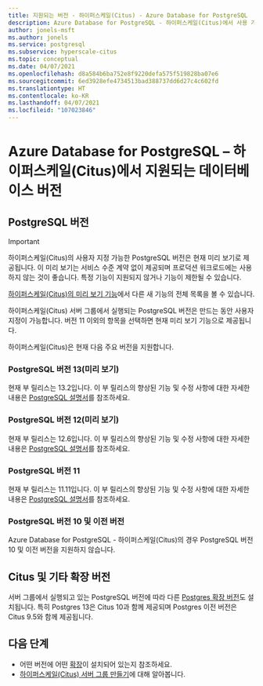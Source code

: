 ```yaml
---
title: 지원되는 버전 - 하이퍼스케일(Citus) - Azure Database for PostgreSQL
description: Azure Database for PostgreSQL - 하이퍼스케일(Citus)에서 사용 가능한 PostgreSQL 버전
author: jonels-msft
ms.author: jonels
ms.service: postgresql
ms.subservice: hyperscale-citus
ms.topic: conceptual
ms.date: 04/07/2021
ms.openlocfilehash: d8a584b6ba752e8f9220defa575f519828ba07e6
ms.sourcegitcommit: 6ed3928efe4734513bad388737dd6d27c4c602fd
ms.translationtype: HT
ms.contentlocale: ko-KR
ms.lasthandoff: 04/07/2021
ms.locfileid: "107023846"
---
```

# <a name="supported-database-versions-in-azure-database-for-postgresql--hyperscale-citus"></a>Azure Database for PostgreSQL – 하이퍼스케일(Citus)에서 지원되는 데이터베이스 버전

## <a name="postgresql-versions"></a>PostgreSQL 버전

> [!IMPORTANT]
> 하이퍼스케일(Citus)의 사용자 지정 가능한 PostgreSQL 버전은 현재 미리 보기로 제공됩니다.  이 미리 보기는 서비스 수준 계약 없이 제공되며 프로덕션 워크로드에는 사용하지 않는 것이 좋습니다. 특정 기능이 지원되지 않거나 기능이 제한될 수 있습니다.
>
> [하이퍼스케일(Citus)의 미리 보기 기능](hyperscale-preview-features.md)에서 다른 새 기능의 전체 목록을 볼 수 있습니다.

하이퍼스케일(Citus) 서버 그룹에서 실행되는 PostgreSQL 버전은 만드는 동안 사용자 지정이 가능합니다. 버전 11 이외의 항목을 선택하면 현재 미리 보기 기능으로 제공됩니다.

하이퍼스케일(Citus)은 현재 다음 주요 버전을 지원합니다.

### <a name="postgresql-version-13-preview"></a>PostgreSQL 버전 13(미리 보기)

현재 부 릴리스는 13.2입니다. 이 부 릴리스의 향상된 기능 및 수정 사항에 대한 자세한 내용은 [PostgreSQL 설명서](https://www.postgresql.org/docs/13/static/release-13-2.html)를 참조하세요.

### <a name="postgresql-version-12-preview"></a>PostgreSQL 버전 12(미리 보기)

현재 부 릴리스는 12.6입니다. 이 부 릴리스의 향상된 기능 및 수정 사항에 대한 자세한 내용은 [PostgreSQL 설명서](https://www.postgresql.org/docs/12/static/release-12-6.html)를 참조하세요.

### <a name="postgresql-version-11"></a>PostgreSQL 버전 11

현재 부 릴리스는 11.11입니다. 이 부 릴리스의 향상된 기능 및 수정 사항에 대한 자세한 내용은 [PostgreSQL 설명서](https://www.postgresql.org/docs/11/static/release-11-11.html)를 참조하세요.

### <a name="postgresql-version-10-and-older"></a>PostgreSQL 버전 10 및 이전 버전

Azure Database for PostgreSQL - 하이퍼스케일(Citus)의 경우 PostgreSQL 버전 10 및 이전 버전을 지원하지 않습니다.

## <a name="citus-and-other-extension-versions"></a>Citus 및 기타 확장 버전

서버 그룹에서 실행되고 있는 PostgreSQL 버전에 따라 다른 [Postgres 확장 버전](concepts-hyperscale-extensions.md)도 설치됩니다.  특히 Postgres 13은 Citus 10과 함께 제공되며 Postgres 이전 버전은 Citus 9.5와 함께 제공됩니다.

## <a name="next-steps"></a>다음 단계

* 어떤 버전에 어떤 [확장](concepts-hyperscale-extensions.md)이 설치되어 있는지 참조하세요.
* [하이퍼스케일(Citus) 서버 그룹 만들기](quickstart-create-hyperscale-portal.md)에 대해 알아봅니다.
